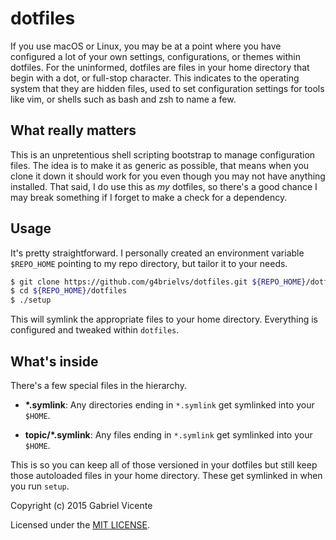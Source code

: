 # dotfiles

If you use macOS or Linux, you may be at a point where you have configured a lot of your own settings, configurations, or themes within dotfiles. For the uninformed, dotfiles are files in your home directory that begin with a dot, or full-stop character. This indicates to the operating system that they are hidden files, used to set configuration settings for tools like vim, or shells such as bash and zsh to name a few.

## What really matters

This is an unpretentious shell scripting bootstrap to manage configuration files. The idea is to make it as generic as possible, that means when you clone it down it should work for you even though you may not have anything installed. That said, I do use this as *my* dotfiles, so there's a good chance I may break
something if I forget to make a check for a dependency.

## Usage

It's pretty straightforward. I personally created an environment variable `$REPO_HOME` pointing to my repo directory, but tailor it to your needs.

```sh
$ git clone https://github.com/g4brielvs/dotfiles.git ${REPO_HOME}/dotfiles
$ cd ${REPO_HOME}/dotfiles
$ ./setup
```

This will symlink the appropriate files to your home directory.
Everything is configured and tweaked within `dotfiles`.

## What's inside

There's a few special files in the hierarchy.

- **\*.symlink**: Any directories ending in `*.symlink` get symlinked into
  your `$HOME`.

- **topic/\*.symlink**: Any files ending in `*.symlink` get symlinked into
  your `$HOME`.

This is so you can keep all of those versioned in your dotfiles but still keep those autoloaded files in your home directory. These get symlinked in when you run `setup`.

Copyright (c) 2015 Gabriel Vicente

Licensed under the [MIT LICENSE](LICENSE).
